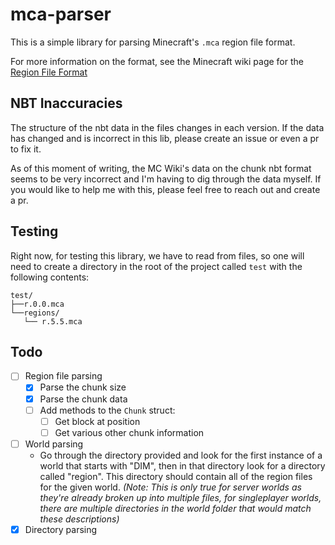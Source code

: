 # mca-parser

This is a simple library for parsing Minecraft's `.mca` region file
format.

For more information on the format, see the Minecraft wiki page for the
[Region File
Format](https://minecraft.fandom.com/wiki/Region_file_format)

## NBT Inaccuracies

The structure of the nbt data in the files changes in each version.  If
the data has changed and is incorrect in this lib, please create an
issue or even a pr to fix it.

As of this moment of writing, the MC Wiki's data on the chunk nbt format
seems to be very incorrect and I'm having to dig through the data
myself.  If you would like to help me with this, please feel free to
reach out and create a pr.

## Testing

Right now, for testing this library, we have to read from files, so one
will need to create a directory in the root of the project called `test`
with the following contents:

```
test/
├──r.0.0.mca
└──regions/
   └── r.5.5.mca
```

## Todo

- [ ] Region file parsing
	- [x] Parse the chunk size
	- [x] Parse the chunk data
	- [ ] Add methods to the `Chunk` struct:
		- [ ] Get block at position
		- [ ] Get various other chunk information
- [ ] World parsing
	- Go through the directory provided and look for the first
	  instance of a world that starts with "DIM", then in that
	  directory look for a directory called "region".  This
	  directory should contain all of the region files for the given
	  world. *(Note: This is only true for server worlds as they're
	  already broken up into multiple files, for singleplayer
	  worlds, there are multiple directories in the world folder
	  that would match these descriptions)*
- [x] Directory parsing
